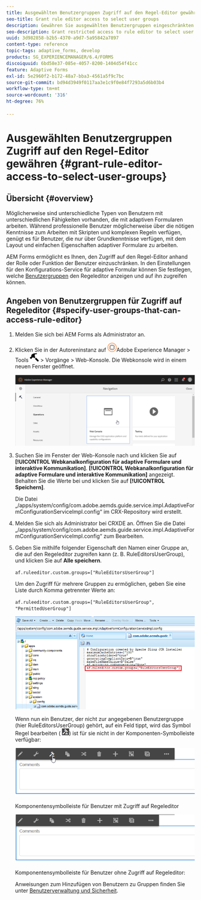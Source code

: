 ```yaml
---
title: Ausgewählten Benutzergruppen Zugriff auf den Regel-Editor gewähren
seo-title: Grant rule editor access to select user groups
description: Gewähren Sie ausgewählten Benutzergruppen eingeschränkten Zugriff auf den Regel-Editor.
seo-description: Grant restricted access to rule editor to select user groups.
uuid: 3d982858-b2b5-4370-a9d7-5a95842a7897
content-type: reference
topic-tags: adaptive_forms, develop
products: SG_EXPERIENCEMANAGER/6.4/FORMS
discoiquuid: 6bd58e37-085e-4057-8200-1404d54f41cc
feature: Adaptive Forms
exl-id: 5e2960f2-b172-48a7-bba3-4561a5f9c7bc
source-git-commit: bd94d3949f0117aa3e1c9f0e84f7293a5d6b03b4
workflow-type: tm+mt
source-wordcount: '316'
ht-degree: 76%

---
```


# Ausgewählten Benutzergruppen Zugriff auf den Regel-Editor gewähren {#grant-rule-editor-access-to-select-user-groups}

## Übersicht {#overview}

Möglicherweise sind unterschiedliche Typen von Benutzern mit unterschiedlichen Fähigkeiten vorhanden, die mit adaptiven Formularen arbeiten. Während professionelle Benutzer möglicherweise über die nötigen Kenntnisse zum Arbeiten mit Skripten und komplexen Regeln verfügen, genügt es für Benutzer, die nur über Grundkenntnisse verfügen, mit dem Layout und einfachen Eigenschaften adaptiver Formulare zu arbeiten.

AEM Forms ermöglicht es Ihnen, den Zugriff auf den Regel-Editor anhand der Rolle oder Funktion der Benutzer einzuschränken. In den Einstellungen für den Konfigurations-Service für adaptive Formular können Sie festlegen, welche [Benutzergruppen](/help/sites-administering/security.md) den Regeleditor anzeigen und auf ihn zugreifen können.

## Angeben von Benutzergruppen für Zugriff auf Regeleditor {#specify-user-groups-that-can-access-rule-editor}

1. Melden Sie sich bei AEM Forms als Administrator an.
1. Klicken Sie in der Autoreninstanz auf ![adobeexperiencemanager](assets/adobeexperiencemanager.png)Adobe Experience Manager > Tools ![Hammer](assets/hammer.png) > Vorgänge > Web-Konsole. Die Webkonsole wird in einem neuen Fenster geöffnet.

   ![1](assets/1.png)

1. Suchen Sie im Fenster der Web-Konsole nach und klicken Sie auf **[!UICONTROL Webkanalkonfiguration für adaptive Formulare und interaktive Kommunikation]**. **[!UICONTROL Webkanalkonfiguration für adaptive Formulare und interaktive Kommunikation]** angezeigt. Behalten Sie die Werte bei und klicken Sie auf **[!UICONTROL Speichern]**.

   Die Datei „/apps/system/config/com.adobe.aemds.guide.service.impl.AdaptiveFormConfigurationServiceImpl.config“ im CRX-Repository wird erstellt.

1. Melden Sie sich als Administrator bei CRXDE an. Öffnen Sie die Datei „/apps/system/config/com.adobe.aemds.guide.service.impl.AdaptiveFormConfigurationServiceImpl.config“ zum Bearbeiten.
1. Geben Sie mithilfe folgender Eigenschaft den Namen einer Gruppe an, die auf den Regeleditor zugreifen kann (z. B. RuleEditorsUserGroup), und klicken Sie auf **Alle speichern**.

   `af.ruleeditor.custom.groups=["RuleEditorsUserGroup"]`

   Um den Zugriff für mehrere Gruppen zu ermöglichen, geben Sie eine Liste durch Komma getrennter Werte an:

   `af.ruleeditor.custom.groups=["RuleEditorsUserGroup", "PermittedUserGroup"]`

   ![create-user](assets/create-user.png)

   Wenn nun ein Benutzer, der nicht zur angegebenen Benutzergruppe (hier RuleEditorsUserGroup) gehört, auf ein Feld tippt, wird das Symbol Regel bearbeiten ( ![edit-rules1](assets/edit-rules1.png)) ist für sie nicht in der Komponenten-Symbolleiste verfügbar:

   ![componentstoolbarwithre](assets/componentstoolbarwithre.png)

   Komponentensymbolleiste für Benutzer mit Zugriff auf Regeleditor

   ![componentstoolbarwithoutre](assets/componentstoolbarwithoutre.png)

   Komponentensymbolleiste für Benutzer ohne Zugriff auf Regeleditor:

   Anweisungen zum Hinzufügen von Benutzern zu Gruppen finden Sie unter [Benutzerverwaltung und Sicherheit](/help/sites-administering/security.md).
